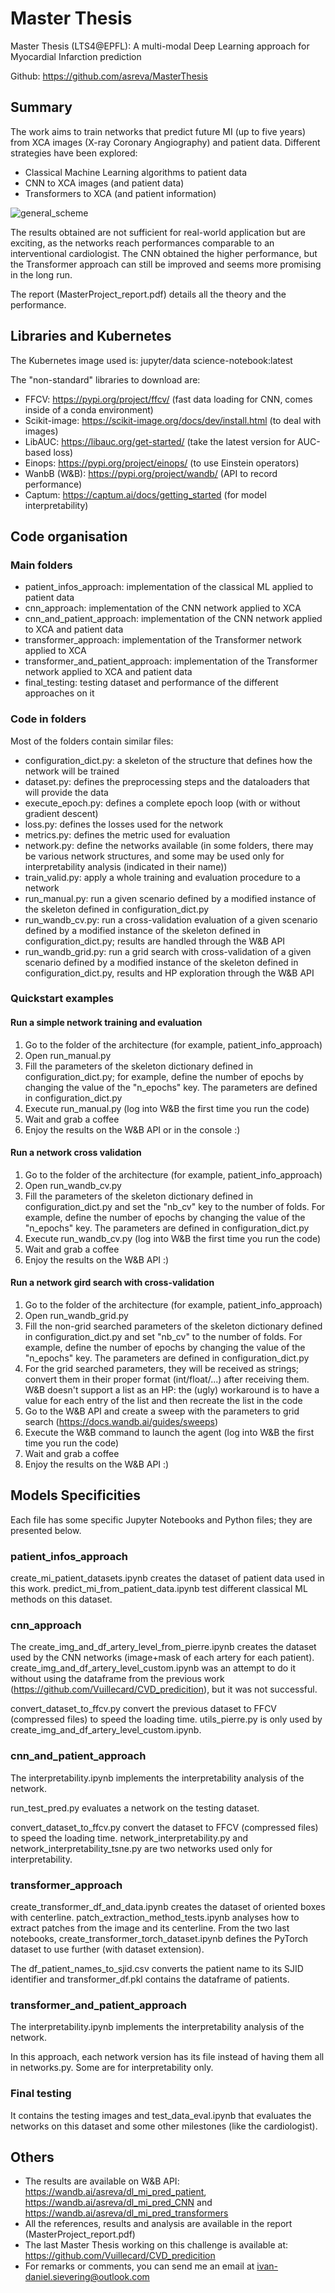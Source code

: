 # Master Thesis
Master Thesis (LTS4@EPFL): A multi-modal Deep Learning approach for Myocardial Infarction prediction

Github: https://github.com/asreva/MasterThesis

## Summary
The work aims to train networks that predict future MI (up to five years) from XCA images (X-ray Coronary Angiography) and patient data. Different strategies have been explored:
- Classical Machine Learning algorithms to patient data
- CNN to XCA images (and patient data)
- Transformers to XCA (and patient information)

![general_scheme](https://user-images.githubusercontent.com/56682743/178145916-d7465d83-7e62-41d2-bea8-fad79b56fe3d.png)

The results obtained are not sufficient for real-world application but are exciting, as the networks reach performances comparable to an interventional cardiologist. The CNN obtained the higher performance, but the Transformer approach can still be improved and seems more promising in the long run.

The report (MasterProject_report.pdf) details all the theory and the performance.

## Libraries and Kubernetes
The Kubernetes image used is: jupyter/data science-notebook:latest

The "non-standard" libraries to download are:
- FFCV: https://pypi.org/project/ffcv/ (fast data loading for CNN, comes inside of a conda environment)
- Scikit-image: https://scikit-image.org/docs/dev/install.html (to deal with images)
- LibAUC: https://libauc.org/get-started/ (take the latest version for AUC-based loss)
- Einops: https://pypi.org/project/einops/ (to use Einstein operators)
- WanbB (W&B): https://pypi.org/project/wandb/ (API to record performance)
- Captum: https://captum.ai/docs/getting_started (for model interpretability)

## Code organisation
### Main folders
  - patient_infos_approach: implementation of the classical ML applied to patient data
  - cnn_approach: implementation of the CNN network applied to XCA
  - cnn_and_patient_approach: implementation of the CNN network applied to XCA and patient data
  - transformer_approach: implementation of the Transformer network applied to XCA
  - transformer_and_patient_approach: implementation of the Transformer network applied to XCA and patient data
  - final_testing: testing dataset and performance of the different approaches on it
    
### Code in folders
Most of the folders contain similar files:
  - configuration_dict.py: a skeleton of the structure that defines how the network will be trained
  - dataset.py: defines the preprocessing steps and the dataloaders that will provide the data
  - execute_epoch.py: defines a complete epoch loop (with or without gradient descent)
  - loss.py: defines the losses used for the network
  - metrics.py: defines the metric used for evaluation
  - network.py: define the networks available (in some folders, there may be various network structures, and some may be used only for interpretability analysis (indicated in their name))
  - train_valid.py: apply a whole training and evaluation procedure to a network
  - run_manual.py: run a given scenario defined by a modified instance of the skeleton defined in configuration_dict.py
  - run_wandb_cv.py: run a cross-validation evaluation of a given scenario defined by a modified instance of the skeleton defined in configuration_dict.py; results are handled through the W&B API
  - run_wandb_grid.py: run a grid search with cross-validation of a given scenario defined by a modified instance of the skeleton defined in configuration_dict.py, results and HP exploration through the W&B API
  
### Quickstart examples
#### Run a simple network training and evaluation
1. Go to the folder of the architecture (for example, patient_info_approach)
2. Open run_manual.py
3. Fill the parameters of the skeleton dictionary defined in configuration_dict.py; for example, define the number of epochs by changing the value of the "n_epochs" key. The parameters are defined in configuration_dict.py
4. Execute run_manual.py (log into W&B the first time you run the code)
5. Wait and grab a coffee
6. Enjoy the results on the W&B API or in the console :)

#### Run a network cross validation
1. Go to the folder of the architecture (for example, patient_info_approach)
2. Open run_wandb_cv.py
3. Fill the parameters of the skeleton dictionary defined in configuration_dict.py and set the "nb_cv" key to the number of folds. For example, define the number of epochs by changing the value of the "n_epochs" key. The parameters are defined in configuration_dict.py
4. Execute run_wandb_cv.py (log into W&B the first time you run the code)
5. Wait and grab a coffee
6. Enjoy the results on the W&B API :)

#### Run a network gird search with cross-validation
1. Go to the folder of the architecture (for example, patient_info_approach)
2. Open run_wandb_grid.py
3. Fill the non-grid searched parameters of the skeleton dictionary defined in configuration_dict.py and set "nb_cv" to the number of folds. For example, define the number of epochs by changing the value of the "n_epochs" key. The parameters are defined in configuration_dict.py
4. For the grid searched parameters, they will be received as strings; convert them in their proper format (int/float/...) after receiving them. W&B doesn't support a list as an HP: the (ugly) workaround is to have a value for each entry of the list and then recreate the list in the code
5. Go to the W&B API and create a sweep with the parameters to grid search (https://docs.wandb.ai/guides/sweeps)
6. Execute the W&B command to launch the agent (log into W&B the first time you run the code)
7. Wait and grab a coffee
8. Enjoy the results on the W&B API :)

## Models Specificities
Each file has some specific Jupyter Notebooks and Python files; they are presented below.

### patient_infos_approach
create_mi_patient_datasets.ipynb creates the dataset of patient data used in this work. predict_mi_from_patient_data.ipynb test different classical ML methods on this dataset.

### cnn_approach
The create_img_and_df_artery_level_from_pierre.ipynb creates the dataset used by the CNN networks (image+mask of each artery for each patient). create_img_and_df_artery_level_custom.ipynb was an attempt to do it without using the dataframe from the previous work (https://github.com/Vuillecard/CVD_predicition), but it was not successful.

convert_dataset_to_ffcv.py convert the previous dataset to FFCV (compressed files) to speed the loading time. utils_pierre.py is only used by create_img_and_df_artery_level_custom.ipynb.

### cnn_and_patient_approach
The interpretability.ipynb implements the interpretability analysis of the network. 

run_test_pred.py evaluates a network on the testing dataset. 

convert_dataset_to_ffcv.py convert the dataset to FFCV (compressed files) to speed the loading time. network_interpretability.py and network_interpretability_tsne.py are two networks used only for interpretability. 

### transformer_approach
create_transformer_df_and_data.ipynb creates the dataset of oriented boxes with centerline. patch_extraction_method_tests.ipynb analyses how to extract patches from the image and its centerline. From the two last notebooks, create_transformer_torch_dataset.ipynb defines the PyTorch dataset to use further (with dataset extension).

The df_patient_names_to_sjid.csv converts the patient name to its SJID identifier and transformer_df.pkl contains the dataframe of patients.

### transformer_and_patient_approach
The interpretability.ipynb implements the interpretability analysis of the network. 

In this approach, each network version has its file instead of having them all in networks.py. Some are for interpretability only.

### Final testing
It contains the testing images and test_data_eval.ipynb that evaluates the networks on this dataset and some other milestones (like the cardiologist).

## Others
- The results are available on W&B API: https://wandb.ai/asreva/dl_mi_pred_patient, https://wandb.ai/asreva/dl_mi_pred_CNN and https://wandb.ai/asreva/dl_mi_pred_transformers
- All the references, results and analysis are available in the report (MasterProject_report.pdf)
- The last Master Thesis working on this challenge is available at: https://github.com/Vuillecard/CVD_predicition
- For remarks or comments, you can send me an email at ivan-daniel.sievering@outlook.com
